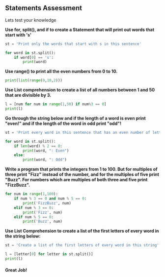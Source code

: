 ## Statements Assessment
Lets test your knowledge


**Use for, split(), and if to create a Statement that will print out words that start with 's'**
```python
st = 'Print only the words that start with s in this sentence'
```
```python
for word in st.split():
	if word[0] == 's':
		print(word)
```

**Use range() to print all the even numbers from 0 to 10.**
```python
print(list(range(0,10,2)))
```

**Use List comprehension to create a list of all numbers between 1 and 50 that are divisible by 3.**
```python
l = [num for num in range(1,50) if num%3 == 0]
print(l)
```

**Go through the string below and if the length of a word is even print "even!" and if the length of the word in odd print "odd"!**
```python
st = 'Print every word in this sentence that has an even number of letters'
```
```python
for word in st.split():
	if len(word) % 2 == 0:
		print(word, ": Even")
	else:
		print(word, ": Odd")
```

**Write a program that prints the integers from 1 to 100. But for multiples of three print "Fizz" instead of the number, and for the multiples of five print "Buzz". For numbers which are multiples of both three and five print "FizzBuzz".**
```python
for num in range(1,100):
	if num % 3 == 0 and num % 5 == 0:
		print('FizzBuzz', num)
	elif num % 3 == 0:
		print('Fizz', num)
	elif num % 5 == 0:
		print('Buzz', num)
```

**Use List Comprehension to create a list of the first letters of every word in the string below:**
```python
st = 'Create a list of the first letters of every word in this string'
```
```python
l = [letter[0] for letter in st.split()]
print(l)
```

#### **Great Job!**